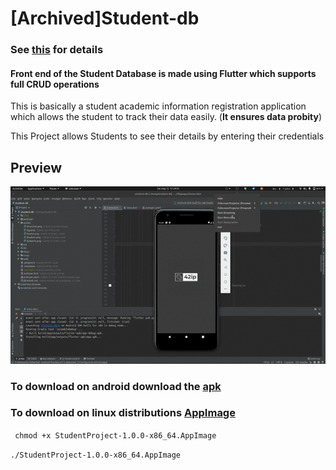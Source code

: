# [Archived]Student-db
### See [this](https://github.com/sonuishaq67/SMS) for details
#### Front end of the Student Database is made using Flutter which supports full CRUD operations

This is basically a student academic information registration application which allows the student to track their data easily. (**It ensures data probity**)

This Project allows Students to see their details by entering their credentials

## Preview

![](assets/giphy.gif)

### To download on android download the [apk](https://github.com/42ip/student-db/releases/download/v1.0.0/app-release.apk)

### To download on linux distributions [AppImage](https://github.com/42ip/student-db/releases/download/1.0.0/StudentProject-1.0.0-x86_64.AppImage)
``` chmod +x StudentProject-1.0.0-x86_64.AppImage```

```./StudentProject-1.0.0-x86_64.AppImage```
